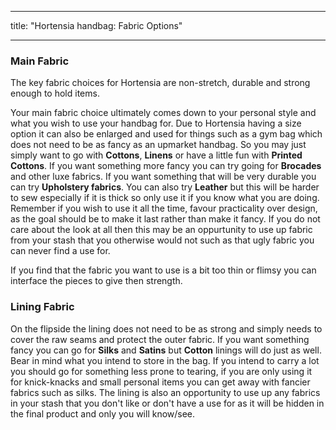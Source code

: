 - - -
title: "Hortensia handbag: Fabric Options"
- - -

### Main Fabric

The key fabric choices for Hortensia are non-stretch, durable and strong enough to hold items.

Your main fabric choice ultimately comes down to your personal style and what you wish to use your handbag for. Due to Hortensia having a size option it can also be enlarged and used for things such as a gym bag which does not need to be as fancy as an upmarket handbag. So you may just simply want to go with **Cottons**, **Linens** or have a little fun with **Printed Cottons**. If you want something more fancy you can try going for **Brocades** and other luxe fabrics. If you want something that will be very durable you can try **Upholstery fabrics**. You can also try **Leather** but this will be harder to sew especially if it is thick so only use it if you know what you are doing. Remember if you wish to use it all the time, favour practicality over design, as the goal should be to make it last rather than make it fancy. If you do not care about the look at all then this may be an oppurtunity to use up fabric from your stash that you otherwise would not such as that ugly fabric you can never find a use for.

<Note>

If you find that the fabric you want to use is a bit too thin or flimsy you can interface the pieces to give then strength.

</Note>

### Lining Fabric

On the flipside the lining does not need to be as strong and simply needs to cover the raw seams and protect the outer fabric. If you want something fancy you can go for **Silks** and **Satins** but **Cotton** linings will do just as well. Bear in mind what you intend to store in the bag. If you intend to carry a lot you should go for something less prone to tearing, if you are only using it for knick-knacks and small personal items you can get away with fancier fabrics such as silks. The lining is also an opportunity to use up any fabrics in your stash that you don't like or don't have a use for as it will be hidden in the final product and only you will know/see.
